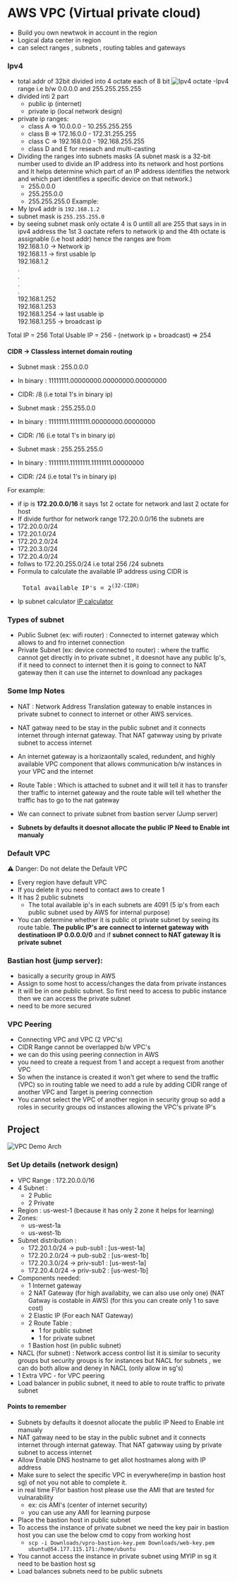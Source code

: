 # AWS VPC (Virtual private cloud)
- Build you own newtwok in account in the region
- Logical data center in region
- can select ranges , subnets , routing tables and gateways

### Ipv4
- total addr of 32bit divided into 4 octate each of 8 bit
   ![Ipv4 octate](image.png)
-Ipv4 range i.e b/w 0.0.0.0 and 255.255.255.255
- divided inti 2 part
    - public ip (internet)
    - private ip (local network design)
- private ip ranges:
    - class A => 10.0.0.0 - 10.255.255.255
    - class B => 172.16.0.0 - 172.31.255.255
    - class C => 192.168.0.0 - 192.168.255.255
    - class D and E for reseach and multi-casting
- Dividing the ranges into subnets masks (A subnet mask is a 32-bit number used to divide an IP address into its network and host portions and It helps determine which part of an IP address identifies the network and which part identifies a specific device on that network.)
    - 255.0.0.0
    - 255.255.0.0
    - 255.255.255.0
Example:
- My Ipv4 addr is `192.168.1.2`
- subnet mask is `255.255.255.0`
- by seeing subnet mask only octate 4 is 0 untill all are 255 that says in in ipv4 address the 1st 3 oactate refers to network ip and the 4th octate is assignable (i.e host addr)
hence the ranges are from <br/>
192.168.1.0 -> Network ip<br/>
192.168.1.1 -> first usable Ip<br/>
192.168.1.2 <br/>
.<br/>
.<br/>
.<br/>
.<br/>
192.168.1.252 <br/>
192.168.1.253 <br/>
192.168.1.254 -> last usable ip<br/>
192.168.1.255 -> broadcast ip <br/>

Total IP = 256
Total Usable IP = 256 - (network ip + broadcast) => 254

#### CIDR -> Classless internet domain routing
- Subnet mask : 255.0.0.0
- In binary : 11111111.00000000.00000000.00000000
- CIDR: /8 (i.e total 1's in binary ip)

- Subnet mask : 255.255.0.0
- In binary : 11111111.11111111.00000000.00000000
- CIDR: /16 (i.e total 1's in binary ip)

- Subnet mask : 255.255.255.0
- In binary : 11111111.11111111.11111111.00000000
- CIDR: /24 (i.e total 1's in binary ip)

For example:
- if ip is **172.20.0.0/16** it says 1st 2 octate for network and last 2 octate for host
- If divide furthor for network range 172.20.0.0/16 the subnets are
- 172.20.0.0/24
- 172.20.1.0/24
- 172.20.2.0/24
- 172.20.3.0/24
- 172.20.4.0/24
- follws to 172.20.255.0/24 i.e total 256 /24 subnets
- Formula to calculate the available IP address using CIDR is
<pre>
    Total available IP's = 2<sup>(32-CIDR)<sup>
</pre>
- Ip subnet calculator [IP calculator](https://jodies.de/ipcalc)

### Types of subnet

- Public Subnet (ex: wifi router) : Connected to internet gateway which allows to and fro internet connection
- Private Subnet (ex: device connected to router) : where the traffic cannot get directly in to private subnet , it doesnot have any public Ip's, if it need to connect to internet then it is going to connect to NAT gateway then it can use the internet to download any packages

### Some Imp Notes
- NAT : Network Address Translation gateway to enable instances in private subnet to connect to internet or other AWS services.

- NAT gatway need to be stay in the public subnet and it connects internet through internat gateway. That NAT gatwway using by private subnet to access internet

- An internet gateway is a horizaontally scaled, redundent, and highly available VPC component that allows communication b/w instances in your VPC and the internet

- Route Table : Which is attached to subnet and it will tell it has to transfer ther traffic to internet gateway and the route table will tell whether the traffic has to go to the nat gateway

- We can connect to private subnet from bastion server (Jump server)
- **Subnets by defaults it doesnot allocate the public IP Need to Enable int manualy**

### Default VPC
⚠️ Danger: Do not delate the Default VPC
- Every region have default VPC
- If you delete it you need to contact aws to create 1
- It has 2 public subnets
    - The total available ip's in each subnets are 4091 (5 ip's from each public subnet used by AWS for internal purpose)
- You can determine whether it is public ot private subnet by seeing its route table. **The public IP's are connect to internet gateway with destinatioon IP 0.0.0.0/0** and if **subnet connect to NAT gateway It is private subnet**

### Bastian host (jump server):
- basically a security group in AWS
- Assign to some host to access/changes the data from private instances
- It will be in one public subnet. So first need to access to public instance then we can access the private subnet
- need to be more secured


### VPC Peering
- Connecting VPC and VPC (2 VPC's)
- CIDR Range cannot be overlapped b/w VPC's
- we can do this using peering connection in AWS
- you need to create a request from 1 and accept a request from another VPC
- So when the instance is created it won't get where to send the traffic (VPC) so in routing table we need to add a rule by adding CIDR range of another VPC and Target is peering connection
- You cannot select the VPC of another region in security group so add a roles in security groups od instances allowing the VPC's private IP's

## Project

![VPC Demo Arch](image-1.png)

### Set Up details (network design)

- VPC Range : 172.20.0.0/16
- 4 Subnet :
    - 2 Public
    - 2 Private
- Region : us-west-1 (because it has only 2 zone it helps for learning)
- Zones:
    - us-west-1a
    - us-west-1b
- Subnet distribution :
    - 172.20.1.0/24 -> pub-sub1 : [us-west-1a]
    - 172.20.2.0/24 -> pub-sub2 : [us-west-1b]
    - 172.20.3.0/24 -> priv-sub1 : [us-west-1a]
    - 172.20.4.0/24 -> priv-sub2 : [us-west-1b]
- Components needed:
    - 1 Internet gateway
    - 2 NAT Gateway (for high availabity, we can also use only one) (NAT Gatway is costable in AWS) (for this you can create only 1 to save cost)
    - 2 Elastic IP (For each NAT Gateway)
    - 2 Route Table :
        - 1 for public subnet
        - 1 for private subnet
    - 1 Bastion host (in public subnet)
- NACL (for subnet) : Network access control list it is similar to security groups but security groups is for instances but NACL for subnets , we can do both allow and deney in NACL (only allow in sg's)
- 1 Extra VPC - for VPC peering
- Load balancer in public subnet, it need to able to route traffic to private subnet

#### Points to remember
- Subnets by defaults it doesnot allocate the public IP Need to Enable int manualy
- NAT gatway need to be stay in the public subnet and it connects internet through internat gateway. That NAT gatwway using by private subnet to access internet
- Allow Enable DNS hostname to get allot hostnames along with IP address
- Make sure to select the specific VPC in everywhere(imp in bastion host sg) of not you not able to complete it.
- in real time F\for bastion host please use the AMI that are tested for vulnarability
    - ex: cis AMI's (center of internet security)
    - you can use any AMI for learning purpose
- Place the bastion host in public subnet
- To access the instance of private subnet we need the key pair in bastion host you can use the below cmd to copy from working host
    - `scp -i Downloads/vpro-bastion-key.pem Downloads/web-key.pem ubuntu@54.177.115.171:/home/ubuntu`
- You cannot access the instance in private subnet using MYIP in sg it need to be bastion host sg
- Load balances subnets need to be public subnets
